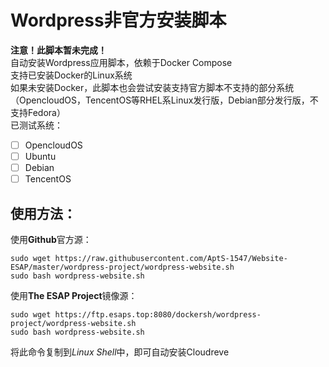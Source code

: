 # Wordpress非官方安装脚本
**注意！此脚本暂未完成！**  
自动安装Wordpress应用脚本，依赖于Docker Compose  
支持已安装Docker的Linux系统  
如果未安装Docker，此脚本也会尝试安装支持官方脚本不支持的部分系统（OpencloudOS，TencentOS等RHEL系Linux发行版，Debian部分发行版，不支持Fedora）  
已测试系统：
- [ ] OpencloudOS
- [ ] Ubuntu
- [ ] Debian
- [ ] TencentOS  

## 使用方法：  

使用**Github**官方源：
```shell
sudo wget https://raw.githubusercontent.com/AptS-1547/Website-ESAP/master/wordpress-project/wordpress-website.sh
sudo bash wordpress-website.sh
```  

使用**The ESAP Project**镜像源：
```shell
sudo wget https://ftp.esaps.top:8080/dockersh/wordpress-project/wordpress-website.sh
sudo bash wordpress-website.sh
```  

将此命令复制到*Linux Shell*中，即可自动安装Cloudreve
